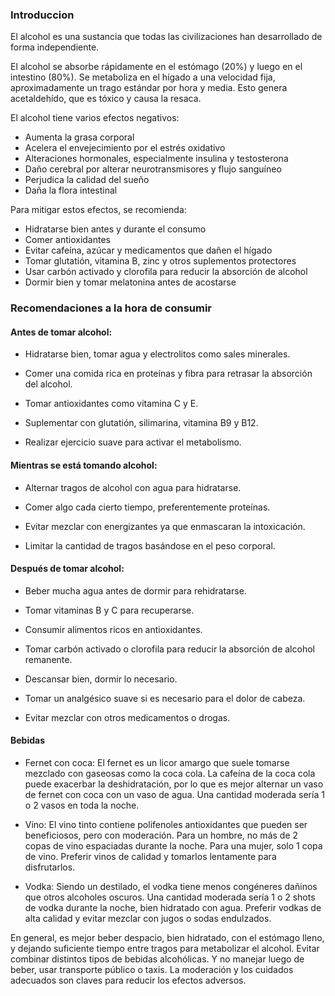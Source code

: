 
### Introduccion
El alcohol es una sustancia que todas las civilizaciones han desarrollado de forma independiente. 

El alcohol se absorbe rápidamente en el estómago (20%) y luego en el intestino (80%). Se metaboliza en el hígado a una velocidad fija, aproximadamente un trago estándar por hora y media. Esto genera acetaldehído, que es tóxico y causa la resaca. 

El alcohol tiene varios efectos negativos:

- Aumenta la grasa corporal 
- Acelera el envejecimiento por el estrés oxidativo
- Alteraciones hormonales, especialmente insulina y testosterona
- Daño cerebral por alterar neurotransmisores y flujo sanguíneo
- Perjudica la calidad del sueño  
- Daña la flora intestinal

Para mitigar estos efectos, se recomienda:

- Hidratarse bien antes y durante el consumo
- Comer antioxidantes 
- Evitar cafeína, azúcar y medicamentos que dañen el hígado
- Tomar glutatión, vitamina B, zinc y otros suplementos protectores
- Usar carbón activado y clorofila para reducir la absorción de alcohol
- Dormir bien y tomar melatonina antes de acostarse

### Recomendaciones a la hora de consumir


#### Antes de tomar alcohol:

- Hidratarse bien, tomar agua y electrolitos como sales minerales.

- Comer una comida rica en proteínas y fibra para retrasar la absorción del alcohol.

- Tomar antioxidantes como vitamina C y E. 

- Suplementar con glutatión, silimarina, vitamina B9 y B12.

- Realizar ejercicio suave para activar el metabolismo.

#### Mientras se está tomando alcohol:

- Alternar tragos de alcohol con agua para hidratarse.

- Comer algo cada cierto tiempo, preferentemente proteínas.

- Evitar mezclar con energizantes ya que enmascaran la intoxicación.

- Limitar la cantidad de tragos basándose en el peso corporal.

#### Después de tomar alcohol:

- Beber mucha agua antes de dormir para rehidratarse. 

- Tomar vitaminas B y C para recuperarse.

- Consumir alimentos ricos en antioxidantes.

- Tomar carbón activado o clorofila para reducir la absorción de alcohol remanente.

- Descansar bien, dormir lo necesario.

- Tomar un analgésico suave si es necesario para el dolor de cabeza.

- Evitar mezclar con otros medicamentos o drogas.

#### Bebidas
- Fernet con coca: El fernet es un licor amargo que suele tomarse mezclado con gaseosas como la coca cola. La cafeína de la coca cola puede exacerbar la deshidratación, por lo que es mejor alternar un vaso de fernet con coca con un vaso de agua. Una cantidad moderada sería 1 o 2 vasos en toda la noche.

- Vino: El vino tinto contiene polifenoles antioxidantes que pueden ser beneficiosos, pero con moderación. Para un hombre, no más de 2 copas de vino espaciadas durante la noche. Para una mujer, solo 1 copa de vino. Preferir vinos de calidad y tomarlos lentamente para disfrutarlos.

- Vodka: Siendo un destilado, el vodka tiene menos congéneres dañinos que otros alcoholes oscuros. Una cantidad moderada sería 1 o 2 shots de vodka durante la noche, bien hidratado con agua. Preferir vodkas de alta calidad y evitar mezclar con jugos o sodas endulzados. 

En general, es mejor beber despacio, bien hidratado, con el estómago lleno, y dejando suficiente tiempo entre tragos para metabolizar el alcohol. Evitar combinar distintos tipos de bebidas alcohólicas. Y no manejar luego de beber, usar transporte público o taxis. La moderación y los cuidados adecuados son claves para reducir los efectos adversos.